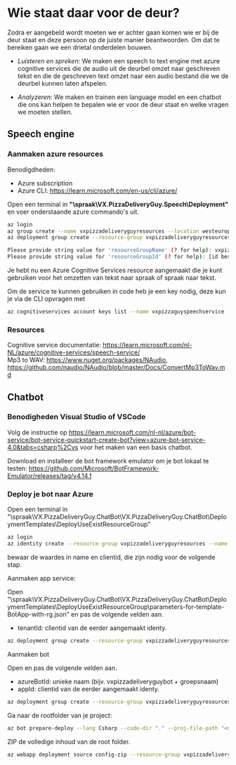# Wie staat daar voor de deur?
Zodra er aangebeld wordt moeten we er achter gaan komen wie er bij de deur staat en deze persoon op de juiste manier beantwoorden. Om dat te bereiken gaan we een drietal onderdelen bouwen.

- *Luisteren en spreken*: We maken een speech to text engine met azure cognitive services die de audio uit de deurbel omzet naar geschreven tekst en die de geschreven text omzet naar een audio bestand die we de deurbel kunnen laten afspelen.

- *Analyzeren*: We maken en trainen een language model en een chatbot die ons kan helpen te bepalen wie er voor de deur staat en welke vragen we moeten stellen.

## Speech engine
### Aanmaken azure resources

Benodigdheden:
- Azure subscription
- Azure CLI: https://learn.microsoft.com/en-us/cli/azure/

Open een terminal in **"\spraak\VX.PizzaDeliveryGuy.Speech\Deployment"** en voer onderstaande azure commando's uit.

```bash
az login 
az group create --name vxpizzadeliveryguyresources --location westeurope
az deployment group create --resource-group vxpizzadeliveryguyresources --template-file .\template.json --parameters .\parameters.json.json --parameters .\parameters.json

Please provide string value for 'resourceGroupName' (? for help): vxpizzadeliveryguyresources
Please provide string value for 'resourceGroupId' (? for help): [id beschikbaar in response van 'az group create']
```
Je hebt nu een Azure Cognitive Services resource aangemaakt die je kunt gebruiken voor het omzetten van tekst naar spraak of spraak naar tekst.

Om de service te kunnen gebruiken in code heb je een key nodig, deze kun je via de CLI opvragen met

```bash
az cognitiveservices account keys list --name vxpizzaguyspeechservice --resource-group vxpizzadeliveryguyresources

```
### Resources
Cognitive service documentatie: https://learn.microsoft.com/nl-NL/azure/cognitive-services/speech-service/ <br />
Mp3 to WAV: https://www.nuget.org/packages/NAudio, https://github.com/naudio/NAudio/blob/master/Docs/ConvertMp3ToWav.md

## Chatbot 
### Benodigheden Visual Studio of VSCode
Volg de instructie op https://learn.microsoft.com/nl-nl/azure/bot-service/bot-service-quickstart-create-bot?view=azure-bot-service-4.0&tabs=csharp%2Cvs voor het maken van een basis chatbot.

Download en installeer de bot framework emulator om je bot lokaal te testen: https://github.com/Microsoft/BotFramework-Emulator/releases/tag/v4.14.1

### Deploy je bot naar Azure
Open een terminal in "\spraak\VX.PizzaDeliveryGuy.ChatBot\VX.PizzaDeliveryGuy.ChatBot\DeploymentTemplates\DeployUseExistResourceGroup\"

```bash
az login
az identity create --resource-group vxpizzadeliveryguyresources --name vxpizzadeliveryguyidentity
```
bewaar de waardes in name en clientid, die zijn nodig voor de volgende stap.

Aanmaken app service:

Open "\spraak\VX.PizzaDeliveryGuy.ChatBot\VX.PizzaDeliveryGuy.ChatBot\DeploymentTemplates\DeployUseExistResourceGroup\parameters-for-template-BotApp-with-rg.json" en pas de volgende velden aan.

- tenantId: clientid van de eerder aangemaakt identy.


```bash
az deployment group create --resource-group vxpizzadeliveryguyresources --template-file .\template-BotApp-with-rg.json --parameters .\parameters-for-template-BotApp-with-rg.jsoners-for-template-BotApp-with-rg.json

```
Aanmaken bot 

Open en pas de volgende velden aan.

- azureBotId: unieke naam (bijv. vxpizzadeliveryguybot + groepsnaam)    
- appId: clientid van de eerder aangemaakt identy.

```bash
az deployment group create --resource-group vxpizzadeliveryguyresources --template-file .\template-AzureBot-with-rg.json --parameters .\parameters-for-template-AzureBot-with-rg.jsons-for-template-AzureBot-with-rg.json
```

Ga naar de rootfolder van je project:

```bash
az bot prepare-deploy --lang Csharp --code-dir "." --proj-file-path "<my-cs-proj>"
```

ZIP de volledige inhoud van de root folder.

```bash
az webapp deployment source config-zip --resource-group vxpizzadeliveryguyresources --name vxpizzadeliveryguybotservice --src .\vxpizzadeliveryguybot.zipce --src .\vxpizzadeliveryguybot.zip
```
